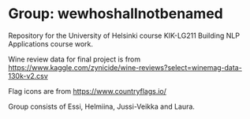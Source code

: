 # Group: wewhoshallnotbenamed

Repository for the University of Helsinki course KIK-LG211 Building NLP Applications
 course work.
 
Wine review data for final project is from https://www.kaggle.com/zynicide/wine-reviews?select=winemag-data-130k-v2.csv

Flag icons are from https://www.countryflags.io/

Group consists of Essi, Helmiina, Jussi-Veikka and Laura.